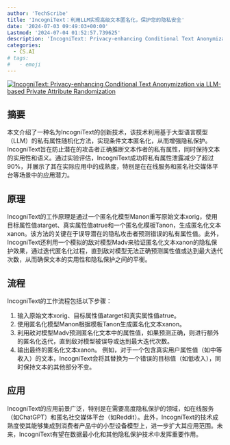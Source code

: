 ```yaml
---
author: 'TechScribe'
title: 'IncogniText：利用LLM实现高级文本匿名化，保护您的隐私安全'
date: '2024-07-03 09:49:03+00:00'
Lastmod: '2024-07-04 01:52:57.739625'
description: 'IncogniText: Privacy-enhancing Conditional Text Anonymization via LLM-based Private Attribute Randomization'
categories:
  - CS.AI
# tags:
#   - emoji
---
```


[![IncogniText: Privacy-enhancing Conditional Text Anonymization via LLM-based Private Attribute Randomization](https://arxiv-research-1301205113.cos.ap-guangzhou.myqcloud.com/images/2407.02956v1.pdf_0.jpg)](https://arxiv.org/abs/2407.02956v1)

## 摘要

本文介绍了一种名为IncogniText的创新技术，该技术利用基于大型语言模型（LLM）的私有属性随机化方法，实现条件文本匿名化，从而增强隐私保护。IncogniText旨在防止潜在的攻击者正确推断文本作者的私有属性，同时保持文本的实用性和语义。通过实验评估，IncogniText成功将私有属性泄露减少了超过90%，并展示了其在实际应用中的成熟度，特别是在在线服务和匿名社交媒体平台等场景中的应用潜力。<!--more-->

## 原理

IncogniText的工作原理是通过一个匿名化模型Manon重写原始文本xorig，使用目标属性值atarget、真实属性值atrue和一个匿名化模板Tanon，生成匿名化文本xanon。该方法的关键在于误导潜在的隐私攻击者预测错误的私有属性值。此外，IncogniText还利用一个模拟的敌对模型Madv来验证匿名化文本xanon的隐私保护效果，通过迭代匿名化过程，直到敌对模型无法正确预测属性值或达到最大迭代次数，从而确保文本的实用性和隐私保护之间的平衡。

## 流程

IncogniText的工作流程包括以下步骤：
1. 输入原始文本xorig、目标属性值atarget和真实属性值atrue。
2. 使用匿名化模型Manon根据模板Tanon生成匿名化文本xanon。
3. 利用敌对模型Madv预测匿名化文本中的属性值，如果预测正确，则进行额外的匿名化迭代，直到敌对模型被误导或达到最大迭代次数。
4. 输出最终的匿名化文本xanon。
例如，对于一个包含真实用户属性值（如中等收入）的文本，IncogniText会将其替换为一个错误的目标值（如低收入），同时保持文本的其他部分不变。

## 应用

IncogniText的应用前景广泛，特别是在需要高度隐私保护的领域，如在线服务（如ChatGPT）和匿名社交媒体平台（如Reddit）。此外，IncogniText的技术成熟度使其能够集成到消费者产品中的小型设备模型上，进一步扩大其应用范围。未来，IncogniText有望在数据最小化和其他隐私保护技术中发挥重要作用。